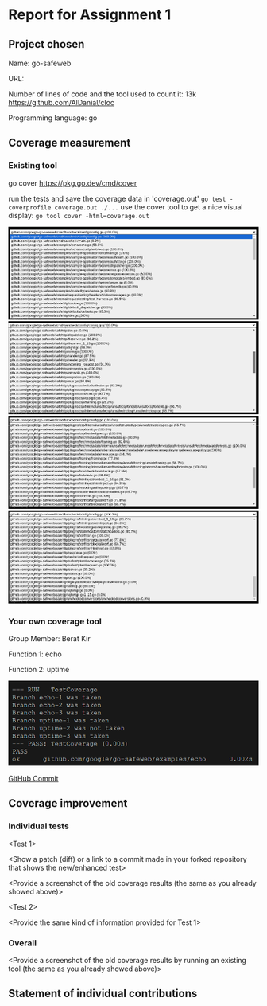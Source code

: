 # Report for Assignment 1

## Project chosen

Name: go-safeweb

URL: [<TODO>](https://github.com/google/go-safeweb)

Number of lines of code and the tool used to count it: 13k https://github.com/AlDanial/cloc

Programming language: go

## Coverage measurement

### Existing tool

go cover
https://pkg.go.dev/cmd/cover

<Show the coverage results provided by the existing tool with a screenshot>
run the tests and save the coverage data in 'coverage.out'
<code>go test -coverprofile coverage.out ./...</code>
use the cover tool to get a nice visual display:
<code>go tool cover -html=coverage.out</code>

![coverage1](existing-coverage/image1.png)
![coverage2](existing-coverage/image2.png)
![coverage3](existing-coverage/image3.png)
![coverage4](existing-coverage/image4.png)

### Your own coverage tool

<The following is supposed to be repeated for each group member>

Group Member: Berat Kir

Function 1: echo

Function 2: uptime

![alt text](existing-coverage/dr-noid-coverage.png)

[GitHub Commit](https://github.com/dr-noid/go-safeweb/commit/b071a38bd809d8afcf3be28dace3da369f5fe4c2)

## Coverage improvement

### Individual tests

<The following is supposed to be repeated for each group member>

<Group member name>

<Test 1>

<Show a patch (diff) or a link to a commit made in your forked repository that shows the new/enhanced test>

<Provide a screenshot of the old coverage results (the same as you already showed above)>

<Provide a screenshot of the new coverage results>

<State the coverage improvement with a number and elaborate on why the coverage is improved>

<Test 2>

<Provide the same kind of information provided for Test 1>

### Overall

<Provide a screenshot of the old coverage results by running an existing tool (the same as you already showed above)>

<Provide a screenshot of the new coverage results by running the existing tool using all test modifications made by the group>

## Statement of individual contributions

<Write what each group member did>
